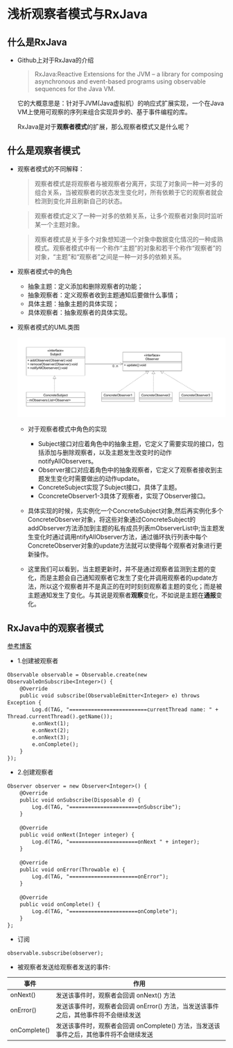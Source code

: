 #  浅析观察者模式与RxJava

## 什么是RxJava
  * Github上对于RxJava的介绍
    > RxJava:Reactive Extensions for the JVM – a library for composing asynchronous and event-based programs using observable sequences for the Java VM. 

    它的大概意思是：针对于JVM(Java虚拟机）的响应式扩展实现，一个在Java VM上使用可观察的序列来组合实现异步的、基于事件编程的库。

    RxJava是对于**观察者模式**的扩展，那么观察者模式又是什么呢？
## 什么是观察者模式
  * 观察者模式的不同解释：
    > 观察者模式是将观察者与被观察者分离开，实现了对象间一种一对多的组合关系，当被观察者的状态发生变化时，所有依赖于它的观察者就会检测到变化并且刷新自己的状态。
    
    > 观察者模式定义了一种一对多的依赖关系，让多个观察者对象同时监听某一个主题对象。

    > 观察者模式是关于多个对象想知道一个对象中数据变化情况的一种成熟模式。观察者模式中有一个称作“主题”的对象和若干个称作“观察者”的对象，“主题”和“观察者”之间是一种一对多的依赖关系。


  * 观察者模式中的角色
    * 抽象主题：定义添加和删除观察者的功能；
    * 抽象观察者：定义观察者收到主题通知后要做什么事情；
    * 具体主题：抽象主题的具体实现；
    * 具体观察者：抽象观察者的具体实现。
  * 观察者模式的UML类图
    
    ![观察者模式类图](img/observe_pattern_uml.PNG)

    * 对于观察者模式中角色的实现
      * Subject接口对应着角色中的抽象主题，它定义了需要实现的接口，包括添加与删除观察者，以及主题发生改变时的动作notifyAllObservers。
      * Observer接口对应着角色中的抽象观察者，它定义了观察者接收到主题发生变化时需要做出的动作update。
      * ConcreteSubject实现了Subject接口，具体了主题。
      * CconcreteObserver1-3具体了观察者，实现了Observer接口。

    * 具体实现的时候，先实例化一个ConcreteSubject对象,然后再实例化多个ConcreteObserver对象，将这些对象通过ConcreteSubject的addObserver方法添加到主题的私有成员列表mObserverList中;当主题发生变化时通过调用ntifyAllObserver方法，通过循环执行列表中每个ConcreteObserver对象的update方法就可以使得每个观察者对象进行更新操作。
    * 这里我们可以看到，当主题更新时，并不是通过观察者监测到主题的变化，而是主题会自己通知观察者它发生了变化并调用观察者的update方法，所以这个观察者并不是真正的在时时刻刻观察着主题的变化；而是被主题通知发生了变化。与其说是观察者**观察**变化，不如说是主题在**通报**变化。
    
## RxJava中的观察者模式

[参考博客](https://juejin.im/post/5b17560e6fb9a01e2862246f)
* 1.创建被观察者
```
Observable observable = Observable.create(new ObservableOnSubscribe<Integer>() {
    @Override
    public void subscribe(ObservableEmitter<Integer> e) throws Exception {
        Log.d(TAG, "=========================currentThread name: " + Thread.currentThread().getName());
        e.onNext(1);
        e.onNext(2);
        e.onNext(3);
        e.onComplete();
    }
});
```

* 2.创建观察者
```
Observer observer = new Observer<Integer>() {
    @Override
    public void onSubscribe(Disposable d) {
        Log.d(TAG, "======================onSubscribe");
    }

    @Override
    public void onNext(Integer integer) {
        Log.d(TAG, "======================onNext " + integer);
    }

    @Override
    public void onError(Throwable e) {
        Log.d(TAG, "======================onError");
    }

    @Override
    public void onComplete() {
        Log.d(TAG, "======================onComplete");
    }
};

```

* 订阅
```
observable.subscribe(observer);
```

* 被观察者发送给观察者发送的事件:

| 事件        | 作用    
| --------   | -----   |
|onNext()|发送该事件时，观察者会回调 onNext() 方法|
|onError()|发送该事件时，观察者会回调 onError() 方法，当发送该事件之后，其他事件将不会继续发送|
|onComplete()|发送该事件时，观察者会回调 onComplete() 方法，当发送该事件之后，其他事件将不会继续发送|


